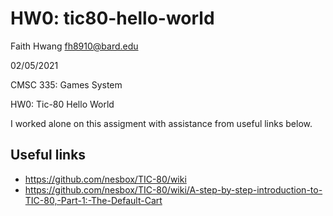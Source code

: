 # HW0: tic80-hello-world

Faith Hwang <fh8910@bard.edu>

02/05/2021

CMSC 335: Games System

HW0: Tic-80 Hello World

I worked alone on this assigment with assistance from useful links below.

## Useful links

- <https://github.com/nesbox/TIC-80/wiki>
- <https://github.com/nesbox/TIC-80/wiki/A-step-by-step-introduction-to-TIC-80,-Part-1:-The-Default-Cart>
